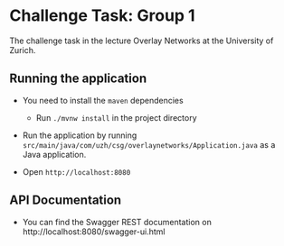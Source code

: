 # Challenge Task: Group 1
The challenge task in the lecture Overlay Networks at the University of Zurich.

## Running the application
- You need to install the `maven` dependencies
  - Run `./mvnw install` in the project directory

- Run the application by running `src/main/java/com/uzh/csg/overlaynetworks/Application.java` as a Java application.
- Open `http://localhost:8080`

## API Documentation
- You can find the Swagger REST documentation on http://localhost:8080/swagger-ui.html